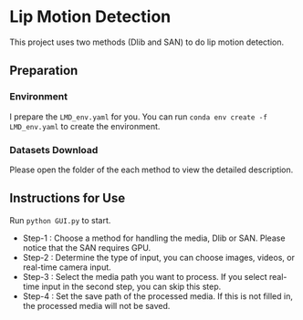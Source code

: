 # Lip Motion Detection
This project uses two methods (Dlib and SAN) to do lip motion detection.

## Preparation

### Environment
I prepare the `LMD_env.yaml` for you. You can run `conda env create -f LMD_env.yaml` to create the environment.

### Datasets Download
Please open the folder of the each method to view the detailed description.

## Instructions for Use
Run `python GUI.py` to start.
- Step-1 : Choose a method for handling the media, Dlib or SAN. Please notice that the SAN requires GPU.
- Step-2 : Determine the type of input, you can choose images, videos, or real-time camera input.
- Step-3 : Select the media path you want to process. If you select real-time input in the second step, you can skip this step.
- Step-4 : Set the save path of the processed media. If this is not filled in, the processed media will not be saved.
